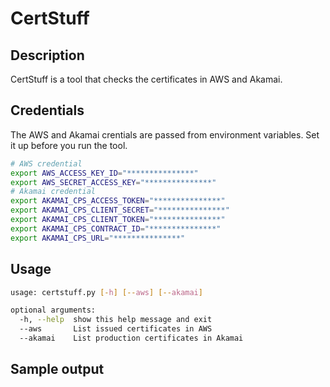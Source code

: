 # CertStuff

## Description
CertStuff is a tool that checks the certificates in AWS and Akamai.

## Credentials
The AWS and Akamai crentials are passed from environment variables. Set it up before you run the tool.
```bash
# AWS credential
export AWS_ACCESS_KEY_ID="***************" 
export AWS_SECRET_ACCESS_KEY="***************"
# Akamai credential
export AKAMAI_CPS_ACCESS_TOKEN="***************"
export AKAMAI_CPS_CLIENT_SECRET="***************"
export AKAMAI_CPS_CLIENT_TOKEN="***************"
export AKAMAI_CPS_CONTRACT_ID="***************"
export AKAMAI_CPS_URL="***************"
```


## Usage
```bash
usage: certstuff.py [-h] [--aws] [--akamai]

optional arguments:
  -h, --help  show this help message and exit
  --aws       List issued certificates in AWS
  --akamai    List production certificates in Akamai
```

## Sample output
